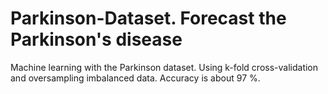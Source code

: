 # Parkinson-Dataset. Forecast the Parkinson's disease
Machine learning with the Parkinson dataset. Using k-fold cross-validation and oversampling imbalanced data.
Accuracy is about 97 %.
